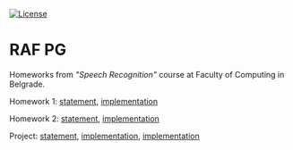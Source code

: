 [![License](https://img.shields.io/badge/License-Apache%202.0-blue.svg)](https://opensource.org/licenses/Apache-2.0)

# RAF PG

Homeworks from *"Speech Recognition"* course at Faculty of Computing in Belgrade.

Homework 1: [statement](https://github.com/jelic98/raf_pg/blob/main/homework_1/homework_1.pdf),
[implementation](https://github.com/jelic98/raf_pg/tree/main/homework_1)

Homework 2: [statement](https://github.com/jelic98/raf_pg/blob/main/homework_2/homework_2.pdf),
[implementation](https://github.com/jelic98/raf_pg/tree/main/homework_2)

Project: [statement](https://github.com/jelic98/raf_pg/blob/main/project/project.pdf),
[implementation](https://github.com/jelic98/raf_pg/tree/main/project),
[implementation](https://github.com/jelic98/raf_pg/tree/main/project/report.pdf)
